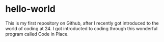 # hello-world
This is my first repository on Github, after I recently got introduced to the world of coding at 24. 
I got introducted to coding through this wonderful program called Code in Place. 
